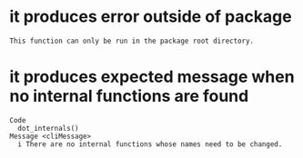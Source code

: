 # it produces error outside of package

    This function can only be run in the package root directory.

# it produces expected message when no internal functions are found

    Code
      dot_internals()
    Message <cliMessage>
      i There are no internal functions whose names need to be changed.

